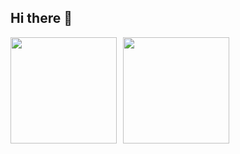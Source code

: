 ## Hi there 👋

<div style="display: flex; gap: 10px;">
  <img height="170" src="https://github-readme-stats.vercel.app/api?username=Jakey08&show_icons=true&theme=ambient_gradient&count_private=true&rank_icon=github" />
  <img height="170" src="https://github-readme-stats.vercel.app/api/top-langs/?username=Jakey08&layout=compact" />
</div>
